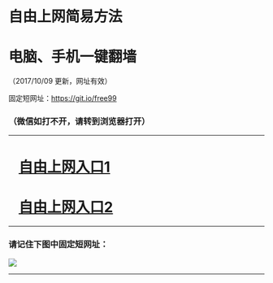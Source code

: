 ﻿# 自由上网简易方法

# 电脑、手机一键翻墙

（2017/10/09 更新，网址有效）

固定短网址：https://git.io/free99

### （微信如打不开，请转到浏览器打开）


***





# &nbsp;&nbsp; <a href="http://ft3098923117.fwq-tz-1001.info/fwqtz01.html?t=10090017162 " target="_blank">自由上网入口1</a>
# &nbsp;&nbsp; <a href="http://ft246734853.fwq-tz-1002.info/fwqtz02.html?t=10090019853 " target="_blank">自由上网入口2</a>
***

### 请记住下图中固定短网址：

<img src="https://s3-us-west-2.amazonaws.com/fwq-1001/yjfq-20170905okok.png" /> 


***

